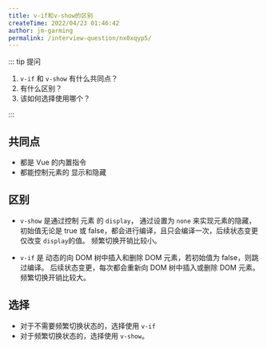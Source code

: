 ```yaml
---
title: v-if和v-show的区别
createTime: 2022/04/23 01:46:42
author: jm-garming
permalink: /interview-question/nx0xqyp5/
---
```


::: tip 提问

1. `v-if` 和 `v-show` 有什么共同点？
2. 有什么区别？
3. 该如何选择使用哪个？

:::

## 共同点

- 都是 Vue 的内置指令
- 都能控制元素的 显示和隐藏

## 区别

- `v-show` 是通过控制 元素 的 `display`， 通过设置为 `none` 来实现元素的隐藏，
  初始值无论是 true 或 false，都会进行编译，且只会编译一次，后续状态变更仅改变 `display`的值。
  频繁切换开销比较小。

- `v-if` 是 动态的向 DOM 树中插入和删除 DOM 元素，若初始值为 false，则跳过编译。
  后续状态变更，每次都会重新向 DOM 树中插入或删除 DOM 元素。
  频繁切换开销比较大。

## 选择

- 对于不需要频繁切换状态的，选择使用 `v-if`
- 对于频繁切换状态的，选择使用 `v-show`。
